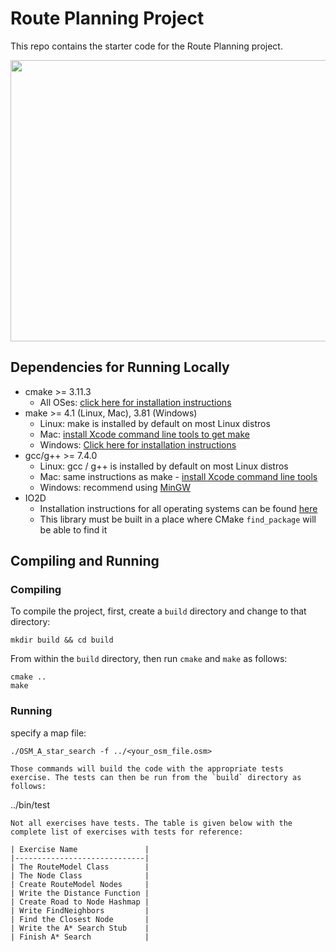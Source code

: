 # Route Planning Project

This repo contains the starter code for the Route Planning project.

<img src="map.png" width="600" height="450" />

## Dependencies for Running Locally
* cmake >= 3.11.3
  * All OSes: [click here for installation instructions](https://cmake.org/install/)
* make >= 4.1 (Linux, Mac), 3.81 (Windows)
  * Linux: make is installed by default on most Linux distros
  * Mac: [install Xcode command line tools to get make](https://developer.apple.com/xcode/features/)
  * Windows: [Click here for installation instructions](http://gnuwin32.sourceforge.net/packages/make.htm)
* gcc/g++ >= 7.4.0
  * Linux: gcc / g++ is installed by default on most Linux distros
  * Mac: same instructions as make - [install Xcode command line tools](https://developer.apple.com/xcode/features/)
  * Windows: recommend using [MinGW](http://www.mingw.org/)
* IO2D
  * Installation instructions for all operating systems can be found [here](https://github.com/cpp-io2d/P0267_RefImpl/blob/master/BUILDING.md)
  * This library must be built in a place where CMake `find_package` will be able to find it

## Compiling and Running

### Compiling
To compile the project, first, create a `build` directory and change to that directory:
```
mkdir build && cd build
```
From within the `build` directory, then run `cmake` and `make` as follows:
```
cmake ..
make
```
### Running
specify a map file:
```
./OSM_A_star_search -f ../<your_osm_file.osm>
```
```
Those commands will build the code with the appropriate tests exercise. The tests can then be run from the `build` directory as follows:
```
../bin/test
```
Not all exercises have tests. The table is given below with the complete list of exercises with tests for reference:

| Exercise Name               | 
|-----------------------------|
| The RouteModel Class        |
| The Node Class              |
| Create RouteModel Nodes     |
| Write the Distance Function |
| Create Road to Node Hashmap |
| Write FindNeighbors         |
| Find the Closest Node       |
| Write the A* Search Stub    |
| Finish A* Search            |
